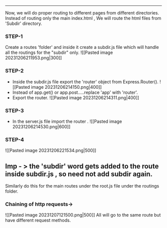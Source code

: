 - - -
Now,  we will do proper routing to different pages from different directories.
Instead of routing only the main index.html , We will route the html files from 'Subdir' directory.

### STEP-1 
Create a routes 'folder' and inside it create a subdir.js file which will handle all the routings for the "subdir" only.
![[Pasted image 20231206211953.png|300]]

### STEP-2
- Inside the subdir.js file export the 'router' object from Express.Router().
![[Pasted image 20231206214150.png|400]]
- Instead of app.get() or app.post.....replace 'app' with 'router'.
- Export the router.
![[Pasted image 20231206214311.png|400]]
### STEP-3
- In the server.js file import the router .
![[Pasted image 20231206214530.png|600]]
### STEP-4
![[Pasted image 20231206221534.png|500]]
## Imp - > the 'subdir' word gets added to the route inside subdir.js , so need not add subdir again.

Similarly do this for the main routes under the root.js file under the routings folder.


### Chaining of http requests->
![[Pasted image 20231207121500.png|500]]
All will go to the same route but have different request methods.